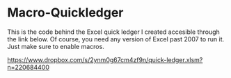 Macro-Quickledger
=================

This is the code behind the Excel quick ledger I created accesible through the link below.
Of course, you need any version of Excel past 2007 to run it. Just make sure to enable macros.

https://www.dropbox.com/s/2ynm0g67cm4zf9n/quick-ledger.xlsm?n=220684400
